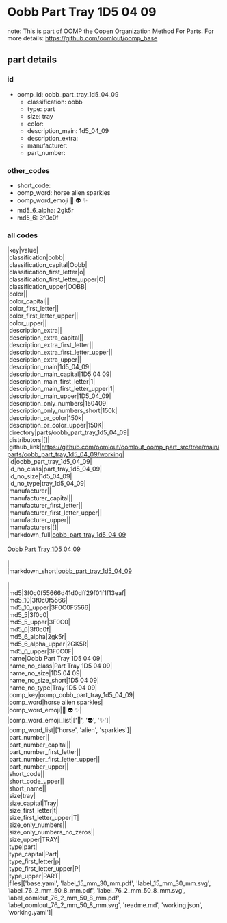 # Oobb Part Tray 1D5 04 09  

note: This is part of OOMP the Oopen Organization Method For Parts. For more details: https://github.com/oomlout/oomp_base

##  part details





### id
* oomp_id: oobb_part_tray_1d5_04_09
  * classification: oobb
  * type: part
  * size: tray
  * color: 
  * description_main: 1d5_04_09
  * description_extra: 
  * manufacturer: 
  * part_number: 

### other_codes
* short_code: 
* oomp_word: horse alien sparkles
* oomp_word_emoji :horse: :alien: :sparkles:
* md5_6_alpha: 2gk5r
* md5_6: 3f0c0f

### all codes 
|key|value|  
|classification|oobb|  
|classification_capital|Oobb|  
|classification_first_letter|o|  
|classification_first_letter_upper|O|  
|classification_upper|OOBB|  
|color||  
|color_capital||  
|color_first_letter||  
|color_first_letter_upper||  
|color_upper||  
|description_extra||  
|description_extra_capital||  
|description_extra_first_letter||  
|description_extra_first_letter_upper||  
|description_extra_upper||  
|description_main|1d5_04_09|  
|description_main_capital|1D5 04 09|  
|description_main_first_letter|1|  
|description_main_first_letter_upper|1|  
|description_main_upper|1D5_04_09|  
|description_only_numbers|150409|  
|description_only_numbers_short|150k|  
|description_or_color|150k|  
|description_or_color_upper|150K|  
|directory|parts/oobb_part_tray_1d5_04_09|  
|distributors|[]|  
|github_link|https://github.com/oomlout/oomlout_oomp_part_src/tree/main/parts/oobb_part_tray_1d5_04_09/working|  
|id|oobb_part_tray_1d5_04_09|  
|id_no_class|part_tray_1d5_04_09|  
|id_no_size|1d5_04_09|  
|id_no_type|tray_1d5_04_09|  
|manufacturer||  
|manufacturer_capital||  
|manufacturer_first_letter||  
|manufacturer_first_letter_upper||  
|manufacturer_upper||  
|manufacturers|[]|  
|markdown_full|[oobb_part_tray_1d5_04_09](https://github.com/oomlout/oomlout_oomp_part_src/tree/main/parts/oobb_part_tray_1d5_04_09/working)<br>[](https://github.com/oomlout/oomlout_oomp_part_src/tree/main/parts/oobb_part_tray_1d5_04_09/working)<br>[Oobb Part Tray 1D5 04 09](https://github.com/oomlout/oomlout_oomp_part_src/tree/main/parts/oobb_part_tray_1d5_04_09/working)<br><br>|  
|markdown_short|[oobb_part_tray_1d5_04_09](https://github.com/oomlout/oomlout_oomp_part_src/tree/main/parts/oobb_part_tray_1d5_04_09/working)<br><br>|  
|md5|3f0c0f55666d41d0dff29f01f1f13eaf|  
|md5_10|3f0c0f5566|  
|md5_10_upper|3F0C0F5566|  
|md5_5|3f0c0|  
|md5_5_upper|3F0C0|  
|md5_6|3f0c0f|  
|md5_6_alpha|2gk5r|  
|md5_6_alpha_upper|2GK5R|  
|md5_6_upper|3F0C0F|  
|name|Oobb Part Tray 1D5 04 09|  
|name_no_class|Part Tray 1D5 04 09|  
|name_no_size|1D5 04 09|  
|name_no_size_short|1D5 04 09|  
|name_no_type|Tray 1D5 04 09|  
|oomp_key|oomp_oobb_part_tray_1d5_04_09|  
|oomp_word|horse alien sparkles|  
|oomp_word_emoji|:horse: :alien: :sparkles:|  
|oomp_word_emoji_list|[':horse:', ':alien:', ':sparkles:']|  
|oomp_word_list|['horse', 'alien', 'sparkles']|  
|part_number||  
|part_number_capital||  
|part_number_first_letter||  
|part_number_first_letter_upper||  
|part_number_upper||  
|short_code||  
|short_code_upper||  
|short_name||  
|size|tray|  
|size_capital|Tray|  
|size_first_letter|t|  
|size_first_letter_upper|T|  
|size_only_numbers||  
|size_only_numbers_no_zeros||  
|size_upper|TRAY|  
|type|part|  
|type_capital|Part|  
|type_first_letter|p|  
|type_first_letter_upper|P|  
|type_upper|PART|  
|files|['base.yaml', 'label_15_mm_30_mm.pdf', 'label_15_mm_30_mm.svg', 'label_76_2_mm_50_8_mm.pdf', 'label_76_2_mm_50_8_mm.svg', 'label_oomlout_76_2_mm_50_8_mm.pdf', 'label_oomlout_76_2_mm_50_8_mm.svg', 'readme.md', 'working.json', 'working.yaml']|  
